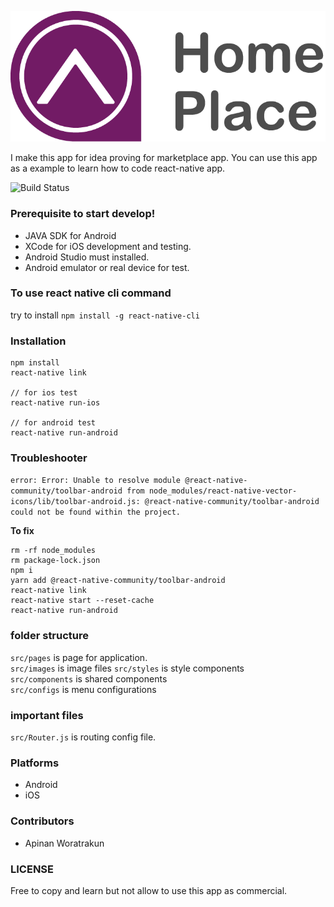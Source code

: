 ![Logo](src/images/icons/logo_1.png)

I make this app for idea proving for marketplace app.
You can use this app as a example to learn how to code react-native app. 

![Build Status](https://github.com/iamapinan/HomePlace/workflows/Java%20CI%20with%20Gradle/badge.svg)

### Prerequisite to start develop!
- JAVA SDK for Android
- XCode for iOS development and testing.
- Android Studio must installed.
- Android emulator or real device for test.

### To use react native cli command
try to install `npm install -g react-native-cli`

### Installation
```
npm install
react-native link

// for ios test
react-native run-ios 

// for android test
react-native run-android
```
### Troubleshooter
`error: Error: Unable to resolve module @react-native-community/toolbar-android from node_modules/react-native-vector-icons/lib/toolbar-android.js: @react-native-community/toolbar-android could not be found within the project.` 

**To fix**
```
rm -rf node_modules
rm package-lock.json
npm i
yarn add @react-native-community/toolbar-android
react-native link
react-native start --reset-cache
react-native run-android
```

### folder structure
`src/pages` is page for application.  
`src/images` is image files 
`src/styles` is style components  
`src/components` is shared components  
`src/configs` is menu configurations  

### important files 
`src/Router.js` is routing config file. 

### Platforms
- Android
- iOS

### Contributors
- Apinan Woratrakun

### LICENSE
Free to copy and learn but not allow to use this app as commercial.
